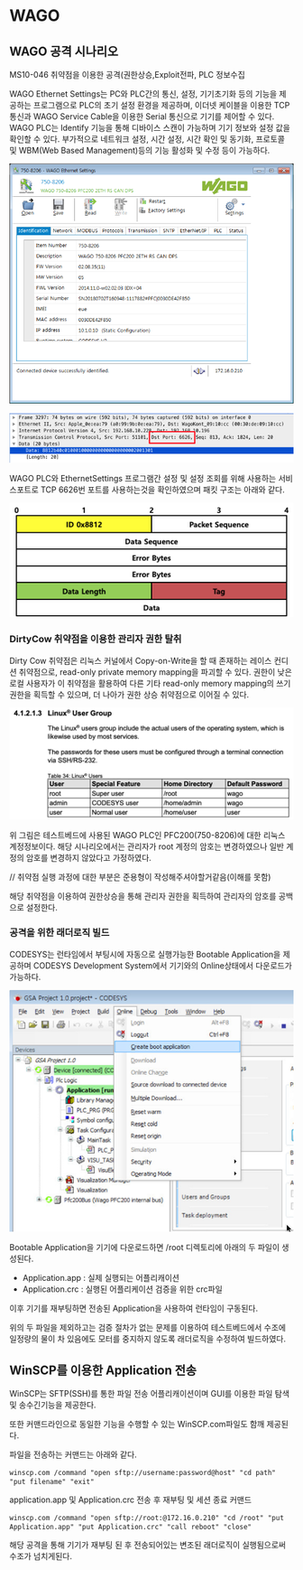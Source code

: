 # WAGO

## WAGO 공격 시나리오

MS10-046 취약점을 이용한 공격(권한상승,Exploit전파, PLC 정보수집

WAGO Ethernet Settings는 PC와 PLC간의 통신, 설정, 기기초기화 등의 기능을 제공하는 프로그램으로 PLC의 초기 설정 환경을 제공하며, 이더넷 케이블을 이용한 TCP 통신과 WAGO Service Cable을 이용한 Serial 통신으로 기기를 제어할 수 있다. WAGO PLC는 Identify 기능을 통해 디바이스 스캔이 가능하며 기기 정보와 설정 값을 확인할 수 있다. 부가적으로 네트워크 설정, 시간 설정, 시간 확인 및 동기화, 프로토콜 및 WBM(Web Based Management)등의 기능 활성화 및 수정 등이 가능하다.

![](Untitled-ff4f33b1-fbfc-47d7-ae8e-9699fda01e18.png)

![](Untitled-1b6e7f9a-2b0d-4888-9bdf-ef11922bc858.png)

WAGO PLC와 EthernetSettings 프로그램간 설정 및 설정 조회를 위해 사용하는 서비스포트로 TCP 6626번 포트를 사용하는것을 확인하였으며 패킷 구조는 아래와 같다.

![](Untitled-2966e017-c57d-4902-8032-17e66334a9e8.png)

### DirtyCow 취약점을 이용한 관리자 권한 탈취

Dirty Cow 취약점은 리눅스 커널에서 Copy-on-Write을 할 때 존재하는 레이스 컨디션 취약점으로, read-only private memory mapping을 파괴할 수 있다. 권한이 낮은 로컬 사용자가 이 취약점을 활용하여 다른 기타 read-only memory mapping의 쓰기권한을 획득할 수 있으며, 더 나아가 권한 상승 취약점으로 이어질 수 있다. 

![](Untitled-e50de60a-bbdd-4ac9-8e70-c9556a2bfa55.png)

위 그림은 테스트베드에 사용된 WAGO PLC인 PFC200(750-8206)에 대한 리눅스 계정정보이다. 해당 시나리오에서는 관리자가 root 계정의 암호는 변경하였으나 일반 계정의 암호를 변경하지 않았다고 가정하였다.

// 취약점 실행 과정에 대한 부분은 준용형이 작성해주셔야할거같음(이해를 못함)

해당 취약점을 이용하여 권한상승을 통해 관리자 권한을 획득하여 관리자의 암호를 공백으로 설정한다.

### 공격을 위한 래더로직 빌드

CODESYS는 런타임에서 부팅시에 자동으로 실행가능한 Bootable Application을 제공하며 CODESYS Development System에서 기기와의 Online상태에서 다운로드가 가능하다. 

![](Untitled-45aec56e-44a1-4af9-a43b-a6f78e0e89e5.png)

Bootable Application을 기기에 다운로드하면 /root 디렉토리에 아래의 두 파일이 생성된다.

- Application.app : 실제 실행되는 어플리캐이션
- Application.crc : 실행된 어플리케이션 검증을 위한 crc파일

이후 기기를 재부팅하면 전송된 Application을 사용하여 런타임이 구동된다.

위의 두 파일을 제외하고는 검증 절차가 없는 문제를 이용하여 테스트베드에서 수조에 일정량의 물이 차 있음에도 모터를 중지하지 않도록 래더로직을 수정하여 빌드하였다.

## WinSCP를 이용한 Application 전송

WinSCP는 SFTP(SSH)를 통한 파일 전송 어플리캐이션이며 GUI를 이용한 파일 탐색 및 송수긴기능을 제공한다. 

또한 커맨드라인으로 동일한 기능을 수행할 수 있는 WinSCP.com파일도 함깨 제공된다.

파일을 전송하는 커맨드는 아래와 같다.

    winscp.com /command "open sftp://username:password@host" "cd path" "put filename" "exit"

application.app 및 Application.crc 전송 후 재부팅 및 세션 종료 커맨드

    winscp.com /command "open sftp://root:@172.16.0.210" "cd /root" "put Application.app" "put Application.crc" "call reboot" "close"

해당 공격을 통해 기기가 재부팅 된 후 전송되어있는 변조된 래더로직이 실행됨으로써 수조가 넘치게된다.
